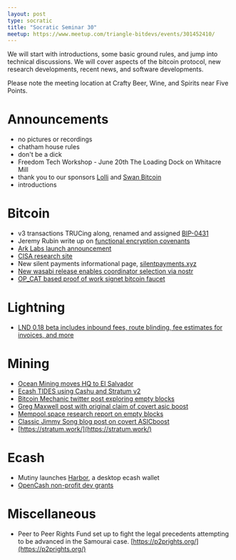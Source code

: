 ```yaml
---
layout: post
type: socratic
title: "Socratic Seminar 30"
meetup: https://www.meetup.com/triangle-bitdevs/events/301452410/
---
```


We will start with introductions, some basic ground rules, and jump into technical discussions. We will cover aspects of the bitcoin protocol, new research developments, recent news, and software developments.

Please note the meeting location at Crafty Beer, Wine, and Spirits near Five Points.

# Announcements

- no pictures or recordings
- chatham house rules
- don't be a dick
- Freedom Tech Workshop - June 20th The Loading Dock on Whitacre Mill
- thank you to our sponsors [Lolli](https://www.lolli.com/) and [Swan Bitcoin](https://www.swanbitcoin.com)
- introductions

# Bitcoin
- v3 transactions TRUCing along, renamed and assigned [BIP-0431](https://github.com/bitcoin/bips/blob/master/bip-0431.mediawiki)
- Jeremy Rubin write up on [functional encryption covenants](https://rubin.io/public/pdfs/fedcov.pdf)
- [Ark Labs launch announcement](https://blog.arklabs.to/introducing-ark-labs-a-new-venture-to-bring-seamless-and-scalable-payments-to-bitcoin-811388c0001b)
- [CISA research site](https://cisaresearch.org/)
- New silent payments informational page, [silentpayments.xyz](https://silentpayments.xyz)
- [New wasabi release enables coordinator selection via nostr](https://www.nobsbitcoin.com/wasabi-wallet-v2-0-8/)
- [OP_CAT based proof of work signet bitcoin faucet](https://delvingbitcoin.org/t/proof-of-work-based-signet-faucet/937)

# Lightning
- [LND 0.18 beta includes inbound fees, route blinding, fee estimates for invoices, and more](https://lightning.engineering/posts/2024-05-30-lnd-0.18-launch/)

# Mining
- [Ocean Mining moves HQ to El Salvador](https://x.com/ocean_mining/status/1795822643452502516)
- [Ecash TIDES using Cashu and Stratum v2](https://delvingbitcoin.org/t/ecash-tides-using-cashu-and-stratum-v2/870/29)
- [Bitcoin Mechanic twitter post exploring empty blocks](https://x.com/grassfedbitcoin/status/1796311998466003418)
- [Greg Maxwell post with original claim of covert asic boost](https://jimmysong.medium.com/examining-bitmains-claims-about-asicboost-1d61118c678d)
- [Mempool.space research report on empty blocks](https://research.mempool.space/empty-block-report/)
- [Classic Jimmy Song blog post on covert ASICboost](https://jimmysong.medium.com/examining-bitmains-claims-about-asicboost-1d61118c678d)
- [https://stratum.work/](https://stratum.work/)

# Ecash
- Mutiny launches [Harbor](https://blog.mutinywallet.com/harbor/), a desktop ecash wallet
- [OpenCash non-profit dev grants](https://opencash.dev/)

# Miscellaneous
- Peer to Peer Rights Fund set up to fight the legal precedents attempting to be advanced in the Samourai case. [https://p2prights.org/](https://p2prights.org/)
